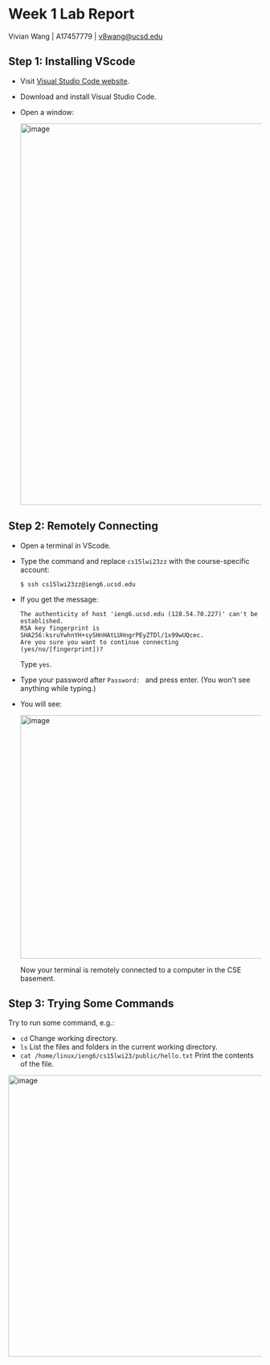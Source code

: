 # Week 1 Lab Report
Vivian Wang | A17457779 | v8wang@ucsd.edu
## Step 1: Installing VScode
* Visit [Visual Studio Code website](https://code.visualstudio.com/).
* Download and install Visual Studio Code.
* Open a window:
    
    <img width="759" alt="image" src="https://user-images.githubusercontent.com/122570273/212195532-9f4470a7-f781-4f4e-9174-e888fca28fa2.png">
## Step 2: Remotely Connecting
* Open a terminal in VScode.
* Type the command and replace `cs15lwi23zz` with the course-specific account:
    
    ```
    $ ssh cs15lwi23zz@ieng6.ucsd.edu
    ```
* If you get the message:
    
    ```
    The authenticity of host 'ieng6.ucsd.edu (128.54.70.227)' can't be established.
    RSA key fingerprint is SHA256:ksruYwhnYH+sySHnHAtLUHngrPEyZTDl/1x99wUQcec.
    Are you sure you want to continue connecting (yes/no/[fingerprint])?
    ```
    Type `yes`.
* Type your password after `Password: ` and press enter. (You won't see anything while typing.)
* You will see:
    
    <img width="484" alt="image" src="https://user-images.githubusercontent.com/122570273/212195449-ecfabbc8-7cb8-41cb-ba3c-39c61276f537.png">
    
    Now your terminal is remotely connected to a computer in the CSE basement.
## Step 3: Trying Some Commands
Try to run some command, e.g.:
* `cd` Change working directory.
* `ls` List the files and folders in the current working directory.
* `cat /home/linux/ieng6/cs15lwi23/public/hello.txt` Print the contents of the file.
<img width="560" alt="image" src="https://user-images.githubusercontent.com/122570273/212197520-c821936b-3b5e-4e37-965c-53e05fc53fc8.png">
